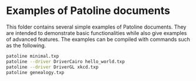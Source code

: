 Examples of Patoline documents
==============================

This folder contains several simple examples of Patoline documents. They are
intended to demonstrate basic functionalities while also give examples of
advanced features. The examples can be compiled with commands such as the
following.

```bash
patoline minimal.txp
patoline --driver DriverCairo hello_world.txp
patoline --driver DriverGL xkcd.txp
patoline genealogy.txp
```
